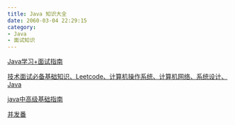```yaml
---
title: Java 知识大全
date: 2060-03-04 22:29:15
category:
- Java
- 面试知识
---
```


[Java学习+面试指南](https://github.com/Snailclimb/JavaGuide)

[技术面试必备基础知识、Leetcode、计算机操作系统、计算机网络、系统设计、Java](https://cyc2018.github.io/CS-Notes)

[java中高级基础指南](https://github.com/nivelle/javaInterview)

[并发番](https://www.zybuluo.com/kiraSally/note/857726)
